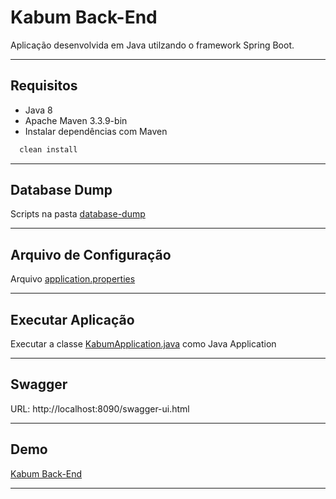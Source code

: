 # Kabum Back-End
Aplicação desenvolvida em Java utilzando o framework Spring Boot.

----------

## Requisitos
- Java 8
- Apache Maven 3.3.9-bin
- Instalar dependências com Maven
```bash
  clean install
```   

----------

## Database Dump
Scripts na pasta [database-dump][1]

----------

## Arquivo de Configuração
Arquivo [application.properties][2]

----------

## Executar Aplicação
Executar a classe [KabumApplication.java][3] como Java Application

----------

## Swagger
URL: http://localhost:8090/swagger-ui.html

----------

## Demo
[Kabum Back-End][4]

----------

[1]: https://github.com/eRebelo/Kabum-Back-End/tree/master/database-dump
[2]: https://github.com/eRebelo/Kabum-Back-End/blob/master/src/main/resources/application.properties
[3]: https://github.com/eRebelo/Kabum-Back-End/blob/master/src/main/java/com/eduardo/kabum/KabumApplication.java
[4]: https://kabumapi.herokuapp.com/swagger-ui.html